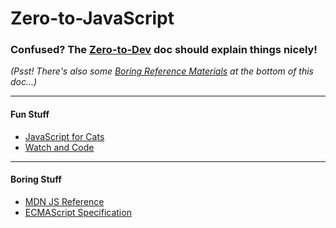# Zero-to-JavaScript

### Confused? The [Zero-to-Dev](../..) doc should explain things nicely!
_(Psst! There's also some [Boring Reference Materials](#boring-stuff) at the bottom of this doc...)_

---
#### Fun Stuff
- [JavaScript for Cats](http://jsforcats.com/)
- [Watch and Code](https://watchandcode.com/p/practical-javascript)

---
#### Boring Stuff

- [MDN JS Reference](https://developer.mozilla.org/en-US/docs/Web/JavaScript/Reference)
- [ECMAScript Specification](https://tc39.github.io/ecma262/)
